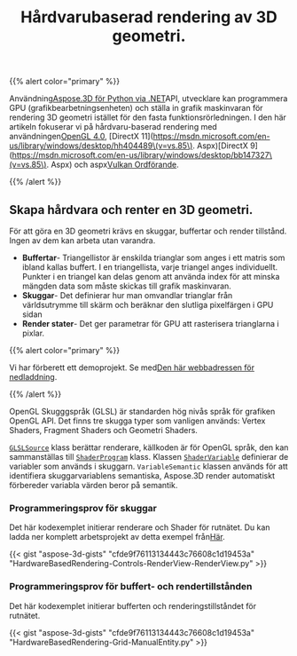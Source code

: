﻿---
title: Hårdvarubaserad rendering av 3D geometri.
type: docs
weight: 30
url: /sv/python-net/hardware-based-rendering-of-3d-geometry/
description: Med Aspose.3D för Python via .NET API kan utvecklare programmera GPU (grafikbearbetningsenheten) och ställa in grafik maskinvaran för rendering 3D geometri istället för den fasta funktionsrörledningen.
---
{{% alert color="primary" %}}

Användning[Aspose.3D för Python via .NET](https://products.aspose.com/3d/python-net/)API, utvecklare kan programmera GPU (grafikbearbetningsenheten) och ställa in grafik maskinvaran för rendering 3D geometri istället för den fasta funktionsrörledningen. I den här artikeln fokuserar vi på hårdvaru-baserad rendering med användningen[OpenGL 4.0](https://www.opengl.org/sdk/docs/man/html/glEnable.xhtml), [DirectX 11](https://msdn.microsoft.com/en-us/library/windows/desktop/hh404489\(v=vs.85\). Aspx)[DirectX 9](https://msdn.microsoft.com/en-us/library/windows/desktop/bb147327\(v=vs.85\). Aspx) och aspx[Vulkan Ordförande](https://www.khronos.org/registry/vulkan/specs/1.0/xhtml/vkspec.html#VkPipelineRasterizationStateCreateInfo).

{{% /alert %}}
## **Skapa hårdvara och renter en 3D geometri.**
För att göra en 3D geometri krävs en skuggar, buffertar och render tillstånd. Ingen av dem kan arbeta utan varandra.

- **Buffertar**- Triangellistor är enskilda trianglar som anges i ett matris som ibland kallas buffert. I en triangellista, varje triangel anges individuellt. Punkter i en triangel kan delas genom att använda index för att minska mängden data som måste skickas till grafik maskinvaran.
- **Skuggar**- Det definierar hur man omvandlar trianglar från världsutrymme till skärm och beräknar den slutliga pixelfärgen i GPU sidan
- **Render stater**- Det ger parametrar för GPU att rasterisera trianglarna i pixlar.

{{% alert color="primary" %}}

Vi har förberett ett demoprojekt. Se med[Den här webbadressen för nedladdning](https://github.com/aspose-3d/Aspose.3D-for-.NET/tree/master/HardwareBasedRendering).

{{% /alert %}}

OpenGL Skugggspråk (GLSL) är standarden hög nivås språk för grafiken OpenGL API. Det finns tre skugga typer som vanligen används: Vertex Shaders, Fragment Shaders och Geometri Shaders.

[`GLSLSource`](https://reference.aspose.com/3d/net/aspose.threed.render/glslsource) klass berättar renderare, källkoden är för OpenGL språk, den kan sammanställas till [`ShaderProgram`](https://reference.aspose.com/3d/net/aspose.threed.render/shaderprogram) klass. Klassen [`ShaderVariable`](https://reference.aspose.com/3d/net/aspose.threed.render/shadervariable) definierar de variabler som används i skuggarn. `VariableSemantic` klassen används för att identifiera skuggarvariablens semantiska, Aspose.3D render automatiskt förbereder variabla värden beror på semantik.
### **Programmeringsprov för skuggar**
Det här kodexemplet initierar renderare och Shader för rutnätet. Du kan ladda ner komplett arbetsprojekt av detta exempel från[Här](https://github.com/aspose-3d/Aspose.3D-for-.NET/tree/master/HardwareBasedRendering).

{{< gist "aspose-3d-gists" "cfde9f76113134443c76608c1d19453a" "HardwareBasedRendering-Controls-RenderView-RenderView.py" >}}
### **Programmeringsprov för buffert- och rendertillstånden**
Det här kodexemplet initierar bufferten och renderingstillståndet för rutnätet.

{{< gist "aspose-3d-gists" "cfde9f76113134443c76608c1d19453a" "HardwareBasedRendering-Grid-ManualEntity.py" >}}
